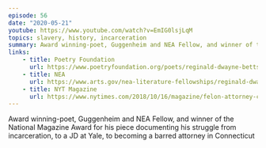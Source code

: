 ```yaml
---
episode: 56
date: "2020-05-21"
youtube: https://www.youtube.com/watch?v=EmIG0lsjLqM
topics: slavery, history, incarceration
summary: Award winning-poet, Guggenheim and NEA Fellow, and winner of the National Magazine Award for his piece documenting his struggle from incarceration, to a JD at Yale, to becoming a barred attorney in Connecticut
links:
    - title: Poetry Foundation
      url: https://www.poetryfoundation.org/poets/reginald-dwayne-betts
    - title: NEA
      url: https://www.arts.gov/nea-literature-fellowships/reginald-dwayne-betts
    - title: NYT Magazine
      url: https://www.nytimes.com/2018/10/16/magazine/felon-attorney-crime-yale-law.html
---
```


Award winning-poet, Guggenheim and NEA Fellow, and winner of the National Magazine Award for his piece documenting his struggle from incarceration, to a JD at Yale, to becoming a barred attorney in Connecticut

